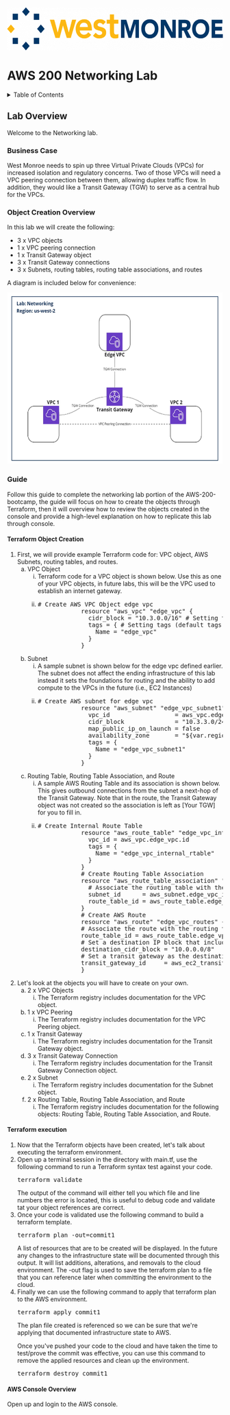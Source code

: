 <!-- PROJECT LOGO -->
<br />
<div align="left">
  <a href="https://github.com/Benwagrez/AWS-200-Bootcamp/">
    <img src="../Setup/images/wmlogo.png" alt="Logo" width="540" height="100">
  </a>
</div>
<h1> AWS 200 Networking Lab </h1>

<!-- TABLE OF CONTENTS -->
<details>
  <summary>Table of Contents</summary>
  <ol>
    <li>
      <a href="#lab-overview">Lab Overview</a>
      <ul>
        <li><a href="#business-case">Business Case</a></li>
        <li><a href="#object-creation-overview">Object Creation Overview</a></li>
        <li><a href="#guide">Guide</a>
        <ul>
          <li><a href="#terraform-object-creation">Terraform Object Creation</a></li>
          <li><a href="#aws-console-overview">AWS Console Overview</a></li>
        </ul>
        </li>
      </ul>
    </li>
  </ol>
</details>

## Lab Overview

Welcome to the Networking lab. 

### Business Case
West Monroe needs to spin up three Virtual Private Clouds (VPCs) for increased isolation and regulatory concerns. Two of those VPCs will need a VPC peering connection between them, allowing duplex traffic flow. In addition, they would like a Transit Gateway (TGW) to serve as a central hub for the VPCs.

### Object Creation Overview

In this lab we will create the following:
* 3 x VPC objects
* 1 x VPC peering connection
* 1 x Transit Gateway object
* 3 x Transit Gateway connections
* 3 x Subnets, routing tables, routing table associations, and routes

A diagram is included below for convenience:
<div align="center">
<img src="../Setup/images/NetLabDiagram.jpg" alt="Logo" width="600" height="400">
</div>

### Guide

Follow this guide to complete the networking lab portion of the AWS-200-bootcamp, the guide will focus on how to create the objects through Terraform, then it will overview how to review the objects created in the console and provide a high-level explanation on how to replicate this lab through console.

#### Terraform Object Creation

<ol>
  <li>
    First, we will provide example Terraform code for: VPC object, AWS Subnets, routing tables, and routes.
    <ol type="a">
      <li>
        VPC Object
        <ol type ="i">
          <li>
            Terraform code for a VPC object is shown below. Use this as one of your VPC objects, in future labs, this will be the VPC used to establish an internet gateway.
          </li>
          <li>
            <pre lang=json># Create AWS VPC Object edge vpc
            resource "aws_vpc" "edge_vpc" {
              cidr_block = "10.3.0.0/16" # Setting the CIDR block for the VPC
              tags = { # Setting tags (default tags as defined in variables gets appended to tags)
                Name = "edge_vpc"
              }
            }</pre>
          </li>
        </ol>
      </li>
      <li>
        Subnet
        <ol type ="i">
          <li>
            A sample subnet is shown below for the edge vpc defined earlier. The subnet does not affect the ending infrastructure of this lab instead it sets the foundations for routing and the ability to add compute to the VPCs in the future (i.e., EC2 Instances)
          </li>
          <li>
            <pre lang=json># Create AWS subnet for edge vpc
            resource "aws_subnet" "edge_vpc_subnet1" {
              vpc_id                  = aws_vpc.edge_vpc.id # Associating the subnet with a VPC
              cidr_block              = "10.3.3.0/24" # Setting a subnet within the VPCs CIDR block
              map_public_ip_on_launch = false
              availability_zone       = "${var.region}a"
              tags = {
                Name = "edge_vpc_subnet1"
              }
            }</pre>
          </li>
        </ol>
      </li>
      <li>
        Routing Table, Routing Table Association, and Route
        <ol type ="i">
          <li>
          A sample AWS Routing Table and its association is shown below. This gives outbound connections from the subnet a next-hop of the Transit Gateway. Note that in the route, the Transit Gateway object was not created so the association is left as [Your TGW] for you to fill in.
          </li>
          <li>
            <pre lang=json># Create Internal Route Table
            resource "aws_route_table" "edge_vpc_internal_rtable" {
              vpc_id = aws_vpc.edge_vpc.id
              tags = {
                Name = "edge_vpc_internal_rtable"
              }
            }
            # Create Routing Table Association
            resource "aws_route_table_association" "nat_internal_association" {
              # Associate the routing table with the subnet created for edge vpc
              subnet_id      = aws_subnet.edge_vpc_internal_subnet1.id
              route_table_id = aws_route_table.edge_vpc_internal_rtable.id
            }
            # Create AWS Route
            resource "aws_route" "edge_vpc_routes" {
            # Associate the route with the routing table just created for edge vpc
            route_table_id = aws_route_table.edge_vpc_internal_rtable.id
            # Set a destination IP block that includes the IPs of all over VPCs
            destination_cidr_block = "10.0.0.0/8"
            # Set a transit gateway as the destination next-hop
            transit_gateway_id     = aws_ec2_transit_gateway.[your TGW].id
            }</pre>
          </li>
        </ol>
      </li>
    </ol>
  </li>
  <li>
    Let's look at the objects you will have to create on your own. 
    <ol type="a">
      <li>
        2 x VPC Objects
        <ol type ="i">
          <li>
            The Terraform registry includes documentation for the VPC object.
          </li>
        </ol>
      </li>
      <li>
        1 x VPC Peering
        <ol type ="i">
          <li>
            The Terraform registry includes documentation for the VPC Peering object.
          </li>
        </ol>
      </li>
      <li>
        1 x Transit Gateway
        <ol type ="i">
          <li>
            The Terraform registry includes documentation for the Transit Gateway object.
          </li>
        </ol>
      </li>
      <li>
        3 x Transit Gateway Connection
        <ol type ="i">
          <li>
            The Terraform registry includes documentation for the Transit Gateway Connection object.
          </li>
        </ol>
      </li>
      <li>
        2 x Subnet
        <ol type ="i">
          <li>
            The Terraform registry includes documentation for the Subnet object.
          </li>
        </ol>
      </li>
      <li>
        2 x Routing Table, Routing Table Association, and Route
        <ol type ="i">
          <li>
            The Terraform registry includes documentation for the following objects: Routing Table, Routing Table Association, and Route.
          </li>
        </ol>
      </li>
    </ol>
  </li>
</ol>

#### Terraform execution

<ol>
  <li>
    Now that the Terraform objects have been created, let's talk about executing the terraform environment.
  </li>
  <li>
    Open up a terminal session in the directory with main.tf, use the following command to run a Terraform syntax test against your code.
    <pre lang=terraform>terraform validate</pre>
    The output of the command will either tell you which file and line numbers the error is located, this is useful to debug code and validate tat your object references are correct.
  </li>
  <li>
  Once your code is validated use the following command to build a terraform template.
  <pre lang=terraform>terraform plan -out=commit1</pre>
  A list of resources that are to be created will be displayed. In the future any changes to the infrastructure state will be documented through this output. It will list additions, alterations, and removals to the cloud environment. The -out flag is used to save the terraform plan to a file that you can reference later when committing the environment to the cloud.
  </li>
  <li>
  Finally we can use the following command to apply that terraform plan to the AWS environment.
  <pre lang=terraform>terraform apply commit1</pre>
  The plan file created is referenced so we can be sure that we're applying that documented infrastructure state to AWS.
  
  Once you've pushed your code to the cloud and have taken the time to test/prove the commit was effective, you can use this command to remove the applied resources and clean up the environment.
  <pre lang=terraform>terraform destroy commit1</pre>
  </li>
</ol>

#### AWS Console Overview

Open up and login to the AWS console.
<!-- make sure your console view is on the correct region as well

Initialise the configuration
terraform init -input=false
terraform fmt
terraform validate
Plan and deploy
terraform plan -input=false -var=hostname=geekbench -var=plan=5USD -out=tfplan
terraform apply tfplan

Terraform will run the above script to benchmark the server
Find your results in the Terraform output

 Once finished, destroy the server
terraform plan -destroy -out=tfdestroy
terraform apply tfdestroy

talk about IPAM addressing for VPCs
talk about availability zones/regions

Set variable values in tfvars -->
